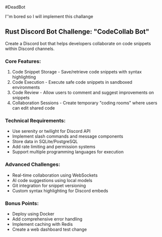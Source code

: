 #DeadBot

I''m bored so I will implement this challange

## Rust Discord Bot Challenge: "CodeCollab Bot"

Create a Discord bot that helps developers collaborate on code snippets within Discord channels.

### Core Features:

1. Code Snippet Storage - Save/retrieve code snippets with syntax highlighting
2. Code Execution - Execute safe code snippets in sandboxed environments
3. Code Review - Allow users to comment and suggest improvements on snippets
4. Collaboration Sessions - Create temporary "coding rooms" where users can edit shared code

### Technical Requirements:

- Use serenity or twilight for Discord API
- Implement slash commands and message components
- Store data in SQLite/PostgreSQL
- Add rate limiting and permission systems
- Support multiple programming languages for execution

### Advanced Challenges:

- Real-time collaboration using WebSockets
- AI code suggestions using local models
- Git integration for snippet versioning
- Custom syntax highlighting for Discord embeds

### Bonus Points:

- Deploy using Docker
- Add comprehensive error handling
- Implement caching with Redis
- Create a web dashboard
test change
